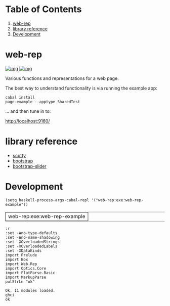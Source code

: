 
# Table of Contents

1.  [web-rep](#orgebbc06e)
2.  [library reference](#org8d29302)
3.  [Development](#orgddf3f50)


<a id="orgebbc06e"></a>

# web-rep

[![img](https://img.shields.io/hackage/v/web-rep.svg)](https://hackage.haskell.org/package/web-rep) [![img](https://github.com/tonyday567/web-rep/actions/workflows/haskell-ci.yaml/badge.svg?branch=main)](https://github.com/tonyday567/web-rep/actions)

Various functions and representations for a web page.

The best way to understand functionality is via running the example app:

    cabal install
    page-example --apptype SharedTest

&#x2026; and then tune in to:

<http://localhost:9160/>


<a id="org8d29302"></a>

# library reference

-   [scotty](https://downloads.haskell.org/~ghc/latest/docs/html/users_guide/flags.html#flag-reference)
-   [bootstrap](https://getbootstrap.com/)
-   [bootstrap-slider](https://seiyria.com/bootstrap-slider)


<a id="orgddf3f50"></a>

# Development

    (setq haskell-process-args-cabal-repl '("web-rep:exe:web-rep-example"))

<table border="2" cellspacing="0" cellpadding="6" rules="groups" frame="hsides">


<colgroup>
<col  class="org-left" />
</colgroup>
<tbody>
<tr>
<td class="org-left">web-rep:exe:web-rep-example</td>
</tr>
</tbody>
</table>

    :r
    :set -Wno-type-defaults
    :set -Wno-name-shadowing
    :set -XOverloadedStrings
    :set -XOverloadedLabels
    :set -XDataKinds
    import Prelude
    import Box
    import Web.Rep
    import Optics.Core
    import FlatParse.Basic
    import MarkupParse
    putStrLn "ok"

    Ok, 11 modules loaded.
    ghci
    ok

